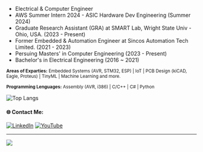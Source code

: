 + Electrical & Computer Engineer
+ AWS Summer Intern 2024 - ASIC Hardware Dev Engineering (Summer 2024)
+ Graduate Research Assistant (GRA) at SMART Lab, Wright State Univ - Ohio, USA. (2023 - Present)
+ Former Embedded & Automation Engineer at Sincos Automation Tech Limited. (2021 - 2023)
+ Persuing Masters' in Computer Engineering (2023 - Present)
+ Bachelor's in Electrical Engineering (2016 ~ 2021)

<sub>**Areas of Exparties:**
Embedded Systems (AVR, STM32, ESP) | IoT | PCB Design (kiCAD, Eagle, Proteus) | TinyML | Machine Learning and more.</sub>


<sub>**Programming Lenguages:** Assembly (AVR, i386) | C/C++ | C# | Python </sub>

![Top Langs](https://github-readme-stats.vercel.app/api/top-langs/?username=TNeutron&layout=compact)  



#### 🌐 Contact Me:
[![LinkedIn](https://img.shields.io/badge/LinkedIn-%230077B5.svg?logo=linkedin&logoColor=white)](https://linkedin.com/in/tnowroz) 
[![YouTube](https://img.shields.io/badge/YouTube-%23FF0000.svg?logo=YouTube&logoColor=white)](https://www.youtube.com/c/tnowroz) 



---
[![](https://visitcount.itsvg.in/api?id=TNeutron&icon=0&color=0)](https://visitcount.itsvg.in)
